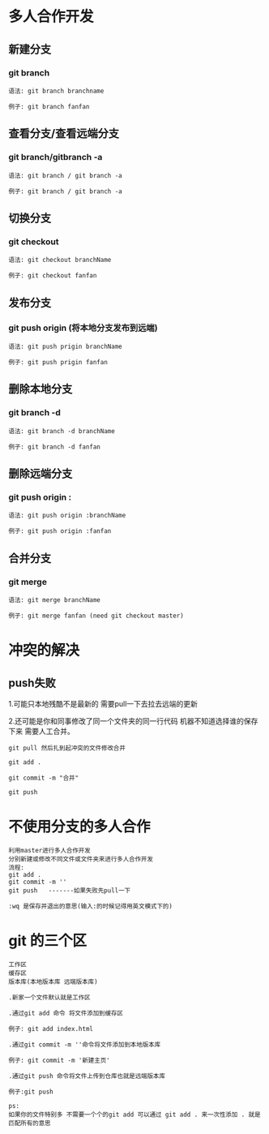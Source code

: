 # 多人合作开发

## 新建分支

### git branch
    语法: git branch branchname

    例子: git branch fanfan

## 查看分支/查看远端分支

### git branch/gitbranch -a

    语法: git branch / git branch -a

    例子: git branch / git branch -a

## 切换分支

### git checkout

    语法: git checkout branchName

    例子: git checkout fanfan

## 发布分支

### git push origin (将本地分支发布到远端)

    语法: git push prigin branchName

    例子: git push prigin fanfan

## 删除本地分支

### git branch -d

    语法: git branch -d branchName

    例子: git branch -d fanfan

## 删除远端分支

### git push origin :

    语法: git push origin :branchName

    例子: git push origin :fanfan

## 合并分支

### git merge

    语法: git merge branchName 

    例子: git merge fanfan (need git checkout master)

# 冲突的解决

## push失败

1.可能只本地残酷不是最新的 需要pull一下去拉去远端的更新

2.还可能是你和同事修改了同一个文件夹的同一行代码 机器不知道选择谁的保存下来 需要人工合并。

    git pull 然后扎到起冲突的文件修改合并

    git add .

    git commit -m "合并"
    
    git push

# 不使用分支的多人合作

    利用master进行多人合作开发
    分别新建或修改不同文件或文件夹来进行多人合作开发
    流程:
    git add .
    git commit -m ''
    git push   -------如果失败先pull一下

    :wq 是保存并退出的意思(输入:的时候记得用英文模式下的)

# git 的三个区

    工作区
    缓存区
    版本库(本地版本库 远端版本库)

    .新家一个文件默认就是工作区

    .通过git add 命令 将文件添加到缓存区

    例子: git add index.html

    .通过git commit -m ''命令将文件添加到本地版本库

    例子: git commit -m '新建主页'

    .通过git push 命令将文件上传到仓库也就是远端版本库

    例子:git push

    ps:
    如果你的文件特别多 不需要一个个的git add 可以通过 git add . 来一次性添加 . 就是匹配所有的意思






